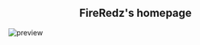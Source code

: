 <h2 align="center"> FireRedz's homepage </h2>


![preview](https://cdn.discordapp.com/attachments/703552229680087042/861335473199775786/unknown.png)
